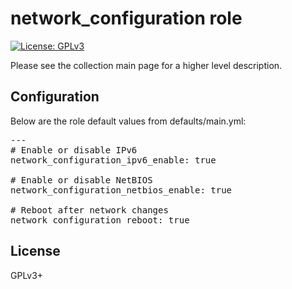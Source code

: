 # network_configuration role

[![License: GPLv3](https://img.shields.io/badge/license-GPLv3-brightgreen.svg)](https://www.gnu.org/licenses/gpl-3.0)

Please see the collection main page for a higher level description.

## Configuration

Below are the role default values from defaults/main.yml:

<pre>
---
# Enable or disable IPv6
network_configuration_ipv6_enable: true

# Enable or disable NetBIOS
network_configuration_netbios_enable: true

# Reboot after network changes
network_configuration_reboot: true
</pre>

## License

GPLv3+
